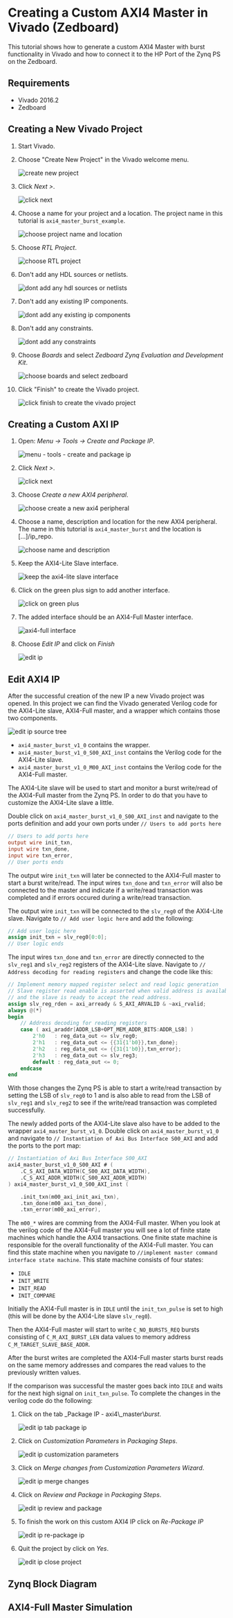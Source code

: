 # Creating a Custom AXI4 Master in Vivado (Zedboard)

This tutorial shows how to generate a custom AXI4 Master with burst functionality in Vivado and how to connect it to the HP Port of the Zynq PS on the Zedboard. 

## Requirements

- Vivado 2016.2
- Zedboard

## Creating a New Vivado Project

1. Start Vivado.
2. Choose "Create New Project" in the Vivado welcome menu.

    ![create new project](./images/new_vivado_project01.png "create new project")


3. Click _Next >_.

    ![click next](./images/new_vivado_project02.png "click next")


4. Choose a name for your project and a location. The project name in this tutorial is `axi4_master_burst_example`.

    ![choose project name and location](./images/new_vivado_project03.png "choose project name and location")


5. Choose _RTL Project_.

    ![choose RTL project](./images/new_vivado_project04.png "choose rtl project")


6. Don't add any HDL sources or netlists.

    ![dont add any hdl sources or netlists](./images/new_vivado_project05.png "dont add any hdl sources or netlists")


7. Don't add any existing IP components.

    ![dont add any existing ip components](./images/new_vivado_project06.png "dont add any existing ip components")


8. Don't add any constraints.

    ![dont add any constraints](./images/new_vivado_project07.png "dont add any constraints")


9. Choose _Boards_ and select _Zedboard Zynq Evaluation and Development Kit_.

    ![choose boards and select zedboard](./images/new_vivado_project08.png "choose boards and select zedboard")


10. Click "Finish" to create the Vivado project.

    ![click finish to create the vivado project](./images/new_vivado_project09.png "click finish to create the vivado project")


## Creating a Custom AXI IP

1. Open: _Menu -> Tools -> Create and Package IP_.


    ![menu - tools - create and package ip](./images/create_and_package_ip01.png "menu - tools - create and package ip")


2. Click _Next >_.

    ![click next](./images/create_and_package_ip02.png "click next")


3. Choose _Create a new AXI4 peripheral_.

    ![choose create a new axi4 peripheral](./images/create_and_package_ip03.png "choose create a new axi4 peripheral")


4. Choose a name, description and location for the new AXI4 peripheral. The name in this tutorial is `axi4_master_burst` and the location is [...]/ip_repo.

    ![choose name and description](./images/create_and_package_ip04.png "choose name and description")

5. Keep the AXI4-Lite Slave interface.

    ![keep the axi4-lite slave interface](./images/create_and_package_ip05.png "keep the axi4-lite slave interface")


6. Click on the green plus sign to add another interface.

    ![click on green plus](./images/create_and_package_ip06.png "click on green plus")


7. The added interface should be an AXI4-Full Master interface.


    ![axi4-full interface](./images/create_and_package_ip07.png "axi4-full interface")


8. Choose _Edit IP_ and click on _Finish_

    ![edit ip](./images/create_and_package_ip08.png "edit ip")


## Edit AXI4 IP

After the successful creation of the new IP a new Vivado project was opened. In this project we can find the Vivado generated Verilog code for the AXI4-Lite slave, AXI4-Full master, and a wrapper which contains those two components.

![edit ip source tree](./images/edit_ip01.png "edit ip source tree")

* `axi4_master_burst_v1_0` contains the wrapper.
* `axi4_master_burst_v1_0_S00_AXI_inst` contains the Verilog code for the AXI4-Lite slave.
* `axi4_master_burst_v1_0_M00_AXI_inst` contains the Verilog code for the AXI4-Full master.

The AXI4-Lite slave will be used to start and monitor a burst write/read of the AXI4-Full master from the Zynq PS. In order to do that you have to customize the AXI4-Lite slave a little. 

Double click on `axi4_master_burst_v1_0_S00_AXI_inst` and navigate to the ports definition and add your own ports under `// Users to add ports here`

```verilog 
// Users to add ports here
output wire init_txn,
input wire txn_done,
input wire txn_error,
// User ports ends
```

The output wire `init_txn` will later be connected to the AXI4-Full master to start a burst write/read. The input wires `txn_done` and `txn_error` will also be connected to the master and indicate if a write/read transaction was completed and if errors occured during a write/read transaction.

The output wire `init_txn` will be connected to the `slv_reg0` of the AXI4-Lite slave. Navigate to `// Add user logic here` and add the following:

```verilog
// Add user logic here
assign init_txn = slv_reg0[0:0];
// User logic ends
```

The input wires `txn_done` and `txn_error` are directly connected to the `slv_reg1` and `slv_reg2` registers of the AXI4-Lite slave. Navigate to `// Address decoding for reading registers` and change the code like this:

```verilog
// Implement memory mapped register select and read logic generation
// Slave register read enable is asserted when valid address is available
// and the slave is ready to accept the read address.
assign slv_reg_rden = axi_arready & S_AXI_ARVALID & ~axi_rvalid;
always @(*)
begin
    // Address decoding for reading registers
    case ( axi_araddr[ADDR_LSB+OPT_MEM_ADDR_BITS:ADDR_LSB] )
        2'h0   : reg_data_out <= slv_reg0;
        2'h1   : reg_data_out <= {{31{1'b0}},txn_done};
        2'h2   : reg_data_out <= {{31{1'b0}},txn_error};
        2'h3   : reg_data_out <= slv_reg3;
        default : reg_data_out <= 0;
    endcase
end
```

With those changes the Zynq PS is able to start a write/read transaction by setting the LSB of `slv_reg0` to 1 and is also able to read from the LSB of `slv_reg1` and `slv_reg2` to see if the write/read transaction was completed successfully.

The newly added ports of the AXI4-Lite slave also have to be added to the wrapper `axi4_master_burst_v1_0`. Double click on `axi4_master_burst_v1_0` and navigate to `// Instantiation of Axi Bus Interface S00_AXI` and add the ports to the port map:

```verilog
// Instantiation of Axi Bus Interface S00_AXI
axi4_master_burst_v1_0_S00_AXI # ( 
    .C_S_AXI_DATA_WIDTH(C_S00_AXI_DATA_WIDTH),
    .C_S_AXI_ADDR_WIDTH(C_S00_AXI_ADDR_WIDTH)
) axi4_master_burst_v1_0_S00_AXI_inst (

    .init_txn(m00_axi_init_axi_txn),
    .txn_done(m00_axi_txn_done),
    .txn_error(m00_axi_error),

```

The `m00_*` wires are comming from the AXI4-Full master. When you look at the verilog code of the AXI4-Full master you will see a lot of finite state machines which handle the AXI4 transactions. One finite state machine is responsible for the overall functionality of the AXI4-Full master. You can find this state machine when you navigate to `//implement master command interface state machine`. This state machine consists of four states:

* `IDLE`
* `INIT_WRITE`
* `INIT_READ`
* `INIT_COMPARE`

Initially the AXI4-Full master is in `IDLE` until the `init_txn_pulse` is set to high (this will be done by the AXI4-Lite slave `slv_reg0`). 

Then the AXI4-Full master will start to write `C_NO_BURSTS_REQ` bursts consisting of `C_M_AXI_BURST_LEN` data values to memory address `C_M_TARGET_SLAVE_BASE_ADDR`.

After the burst writes are completed the AXI4-Full master starts burst reads on the same memory addresses and compares the read values to the previously written values.

If the comparison was successful the master goes back into `IDLE` and waits for the next high signal on `init_txn_pulse`. To complete the changes in the verilog code do the following:

1. Click on the tab _Package IP - axi4\\_master\\_burst_.

    ![edit ip tab package ip](./images/edit_ip02.png "edit ip tab package ip")


2. Click on _Customization Parameters_ in _Packaging Steps_.

    ![edit ip customization parameters](./images/edit_ip03.png "edit ip customization parameters")


3. Click on _Merge changes from Customization Parameters Wizard_.

    ![edit ip merge changes](./images/edit_ip04.png "edit ip merge changes")


4. Click on _Review and Package_ in _Packaging Steps_.

    ![edit ip review and package](./images/edit_ip05.png "edit ip review and package")


5. To finish the work on this custom AXI4 IP click on _Re-Package IP_

    ![edit ip re-package ip](./images/edit_ip06.png "edit ip re-package ip")


6. Quit the project by click on _Yes_.

    ![edit ip close project](./images/edit_ip07.png "edit ip close project")


## Zynq Block Diagram

## AXI4-Full Master Simulation
